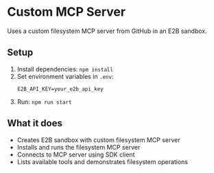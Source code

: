 # Custom MCP Server

Uses a custom filesystem MCP server from GitHub in an E2B sandbox.

## Setup

1. Install dependencies: `npm install`
2. Set environment variables in `.env`:
   ```
   E2B_API_KEY=your_e2b_api_key
   ```
3. Run: `npm run start`

## What it does

- Creates E2B sandbox with custom filesystem MCP server
- Installs and runs the filesystem MCP server
- Connects to MCP server using SDK client
- Lists available tools and demonstrates filesystem operations